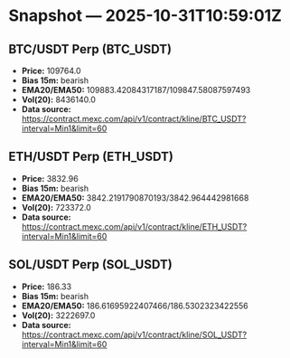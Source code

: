 # Snapshot — 2025-10-31T10:59:01Z

## BTC/USDT Perp (BTC_USDT)
- **Price:** 109764.0
- **Bias 15m:** bearish
- **EMA20/EMA50:** 109883.42084317187/109847.58087597493
- **Vol(20):** 8436140.0
- **Data source:** https://contract.mexc.com/api/v1/contract/kline/BTC_USDT?interval=Min1&limit=60

## ETH/USDT Perp (ETH_USDT)
- **Price:** 3832.96
- **Bias 15m:** bearish
- **EMA20/EMA50:** 3842.2191790870193/3842.964442981668
- **Vol(20):** 723372.0
- **Data source:** https://contract.mexc.com/api/v1/contract/kline/ETH_USDT?interval=Min1&limit=60

## SOL/USDT Perp (SOL_USDT)
- **Price:** 186.33
- **Bias 15m:** bearish
- **EMA20/EMA50:** 186.61695922407466/186.5302323422556
- **Vol(20):** 3222697.0
- **Data source:** https://contract.mexc.com/api/v1/contract/kline/SOL_USDT?interval=Min1&limit=60
